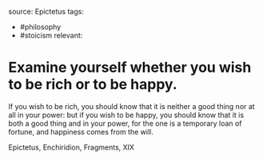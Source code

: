 source: Epictetus
tags:
- #philosophy 
- #stoicism
relevant:

# Examine yourself whether you wish to be rich or to be happy.

If you wish to be rich, you should know that it is neither a good thing nor at all in your power: but if you wish to be happy, you should know that it is both a good thing and in your power, for the one is a temporary loan of fortune, and happiness comes from the will.

Epictetus, Enchiridion, Fragments, XIX
